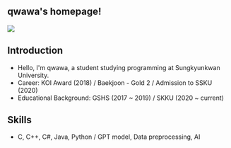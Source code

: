 ## qwawa's homepage!

![](http://poxiran.com.ar/img/home.jpg)

## Introduction
 - Hello, I'm qwawa, a student studying programming at Sungkyunkwan University.
 - Career: KOI Award (2018) / Baekjoon - Gold 2 / Admission to SSKU (2020)
 - Educational Background: GSHS (2017 ~ 2019) / SKKU (2020 ~ current)

## Skills
 - C, C++, C#, Java, Python / GPT model, Data preprocessing, AI
